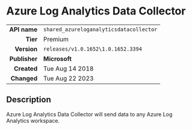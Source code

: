 # Azure Log Analytics Data Collector
| | |
|-:|-|
|**API name**|`shared_azureloganalyticsdatacollector`|
|**Tier**|Premium|
|**Version**|`releases/v1.0.1652\1.0.1652.3394`|
|**Publisher**|**Microsoft**|
|**Created**|Tue Aug 14 2018|
|**Changed**|Tue Aug 22 2023|

## Description
Azure Log Analytics Data Collector will send data to any Azure Log Analytics workspace.
